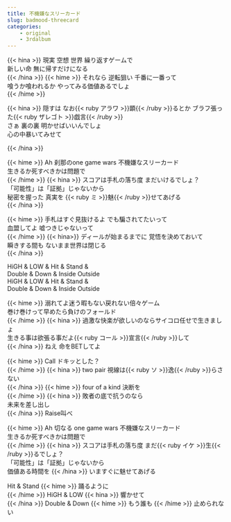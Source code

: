 ```yaml
---
title: 不機嫌なスリーカード
slug: badmood-threecard
categories: 
    - original
    - 3rdalbum
---
```


{{< hina >}}
現実 空想 世界 繰り返すゲームで  
新しい命 無に帰すだけになる  
{{< /hina >}}
{{< hime >}}
それなら 逆転狙い 千番に一番って  
喰うか喰われるか やってみる価値あるでしょ  
{{< /hime >}}

{{< hina >}}
隠すは なお{{< ruby アラワ >}}顕{{< /ruby >}}るとか ブラフ張った{{< ruby ザレゴト >}}戯言{{< /ruby >}}  
さぁ 裏の裏 明かせばいいんでしょ  
心の中暴いてみせて  

{{< /hina >}}

{{< hime >}}
Ah 刹那のone game wars 不機嫌なスリーカード  
生きるか死すべきかは問題で  
{{< /hime >}}
{{< hina >}}
スコアは手札の落ち度 まだいけるでしょ？  
「可能性」は「証拠」じゃないから  
秘密を握った 真実を {{< ruby ミ >}}魅{{< /ruby >}}せてあげる  
{{< /hina >}}

{{< hime >}}
手札はすぐ見抜けるよ でも騙されてたいって  
血盟してよ 嘘つきじゃないって  
{{< /hime >}}
{{< hina>}}
ディールが始まるまでに 覚悟を決めておいて  
瞬きする間も ないまま世界は閉じる  
{{< /hina >}}

HiGH & LOW & Hit & Stand &  
Double & Down & Inside Outside  
HiGH & LOW & Hit & Stand &  
Double & Down & Inside Outside  

{{< hime >}}
溺れてよ迷う暇もない戻れない倍々ゲーム  
巻け巻けって早めたら負けのフォールド  
{{< /hime >}}
{{< hina >}}
過激な快楽が欲しいのならサイコロ任せで生きましょ  
生きる事は欲張る事だよ{{< ruby コール >}}宣言{{< /ruby >}}して  
{{< /hina >}}
ねえ 命をBETしてよ  

{{< hime >}}
Call ドキッとした？  
{{< /hime >}}
{{< hina >}}
two pair 視線は{{< ruby ソ >}}逸{{< /ruby >}}らさない  
{{< /hina >}}
{{< hime >}}
four of a kind 決断を  
{{< /hime >}}
{{< hina >}}
敗者の底で抗うのなら  
未来を差し出し  
{{< /hina >}}
Raise叫べ  

{{< hime >}}
Ah 切なる one game wars 不機嫌なスリーカード  
生きるか死すべきかは問題で  
{{< /hime >}}
{{< hina >}}
スコアは手札の落ち度 まだ{{< ruby イケ >}}生{{< /ruby >}}るでしょ？  
「可能性」は「証拠」じゃないから  
価値ある時間を 
{{< /hina >}}
いますぐに魅せてあげる  

Hit & Stand 
{{< hime >}}
踊るように  
{{< /hime >}}
HiGH & LOW 
{{< hina >}}
響かせて  
{{< /hina >}}
Double & Down 
{{< hime >}}
もう誰も 
{{< /hime >}}
止められない  